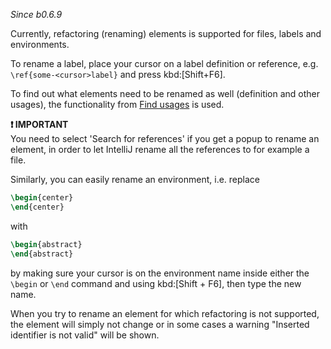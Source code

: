 _Since b0.6.9_

Currently, refactoring (renaming) elements is supported for files, labels and environments.

To rename a label, place your cursor on a label definition or reference, e.g. `\ref{some-<cursor>label}` and press kbd:[Shift+F6].

To find out what elements need to be renamed as well (definition and other usages), the functionality from [Find usages](Find-usages) is used.

**❗ IMPORTANT**\
You need to select 'Search for references' if you get a popup to rename an element, in order to let IntelliJ rename all the references to for example a file.

Similarly, you can easily rename an environment, i.e. replace

```latex
\begin{center}
\end{center}
```

with

```latex
\begin{abstract}
\end{abstract}
```

by making sure your cursor is on the environment name inside either the `\begin` or `\end` command and using kbd:[Shift + F6], then type the new name.

When you try to rename an element for which refactoring is not supported, the element will simply not change or in some cases a warning "Inserted identifier is not valid" will be shown.
